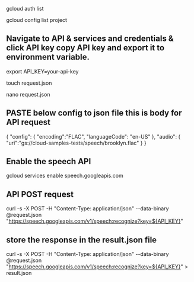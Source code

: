 gcloud auth list

gcloud config list project

## Navigate to API & services and credentials & click API key copy API key and export it to environment variable.

export API_KEY=your-api-key

touch request.json

nano request.json

## PASTE below config to json file this is body for API request

{
  "config": {
      "encoding":"FLAC",
      "languageCode": "en-US"
  },
  "audio": {
      "uri":"gs://cloud-samples-tests/speech/brooklyn.flac"
  }
}
  
## Enable the speech API  
gcloud services enable speech.googleapis.com
  
## API POST request

curl -s -X POST -H "Content-Type: application/json" --data-binary @request.json \
"https://speech.googleapis.com/v1/speech:recognize?key=${API_KEY}"

## store the response in the result.json file
  
curl -s -X POST -H "Content-Type: application/json" --data-binary @request.json \
"https://speech.googleapis.com/v1/speech:recognize?key=${API_KEY}" > result.json
